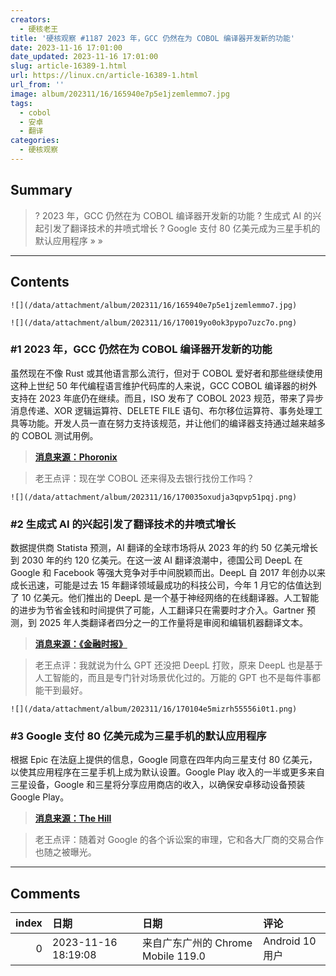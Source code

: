 ```yaml
---
creators:
  - 硬核老王
title: '硬核观察 #1187 2023 年，GCC 仍然在为 COBOL 编译器开发新的功能'
date: 2023-11-16 17:01:00
date_updated: 2023-11-16 17:01:00
slug: article-16389-1.html
url: https://linux.cn/article-16389-1.html
url_from: ''
image: album/202311/16/165940e7p5e1jzemlemmo7.jpg
tags:
  - cobol
  - 安卓
  - 翻译
categories:
  - 硬核观察
---
```


## Summary

> ? 2023 年，GCC 仍然在为 COBOL 编译器开发新的功能
> ? 生成式 AI 的兴起引发了翻译技术的井喷式增长
> ? Google 支付 80 亿美元成为三星手机的默认应用程序
> » 
> »

***

<!-- more -->

## Contents

`![](/data/attachment/album/202311/16/165940e7p5e1jzemlemmo7.jpg)`

`![](/data/attachment/album/202311/16/170019yo0ok3pypo7uzc7o.png)`

### #1 2023 年，GCC 仍然在为 COBOL 编译器开发新的功能

虽然现在不像 Rust 或其他语言那么流行，但对于 COBOL 爱好者和那些继续使用这种上世纪 50 年代编程语言维护代码库的人来说，GCC COBOL 编译器的树外支持在 2023 年底仍在继续。而且，ISO 发布了 COBOL 2023 规范，带来了异步消息传递、XOR 逻辑运算符、DELETE FILE 语句、布尔移位运算符、事务处理工具等功能。开发人员一直在努力支持该规范，并让他们的编译器支持通过越来越多的 COBOL 测试用例。

> 
> **[消息来源：Phoronix](https://www.phoronix.com/news/GCC-COBOL-2023)**
> 
> 
> 

> 
> 老王点评：现在学 COBOL 还来得及去银行找份工作吗？
> 
> 
> 

`![](/data/attachment/album/202311/16/170035oxudja3qpvp51pqj.png)`

### #2 生成式 AI 的兴起引发了翻译技术的井喷式增长

数据提供商 Statista 预测，AI 翻译的全球市场将从 2023 年的约 50 亿美元增长到 2030 年的约 120 亿美元。在这一波 AI 翻译浪潮中，德国公司 DeepL 在 Google 和 Facebook 等强大竞争对手中间脱颖而出。DeepL 自 2017 年创办以来成长迅速，可能是过去 15 年翻译领域最成功的科技公司，今年 1 月它的估值达到了 10 亿美元。他们推出的 DeepL 是一个基于神经网络的在线翻译器。人工智能的进步为节省金钱和时间提供了可能，人工翻译只在需要时才介入。Gartner 预测，到 2025 年人类翻译者四分之一的工作量将是审阅和编辑机器翻译文本。

> 
> **[消息来源：《金融时报》](https://www.ft.com/content/a4f7f5b6-6c42-4df0-8529-a82b526869ac)**
> 
> 
> 

> 
> 老王点评：我就说为什么 GPT 还没把 DeepL 打败，原来 DeepL 也是基于人工智能的，而且是专门针对场景优化过的。万能的 GPT 也不是每件事都能干到最好。
> 
> 
> 

`![](/data/attachment/album/202311/16/170104e5mizrh55556i0t1.png)`

### #3 Google 支付 80 亿美元成为三星手机的默认应用程序

根据 Epic 在法庭上提供的信息，Google 同意在四年内向三星支付 80 亿美元，以使其应用程序在三星手机上成为默认设置。Google Play 收入的一半或更多来自三星设备，Google 和三星将分享应用商店的收入，以确保安卓移动设备预装 Google Play。

> 
> **[消息来源：The Hill](https://thehill.com/policy/technology/4309219-google-paid-8-billion-to-make-its-apps-default-on-samsung-phones/)**
> 
> 
> 

> 
> 老王点评：随着对 Google 的各个诉讼案的审理，它和各大厂商的交易合作也随之被曝光。
> 
> 
>

***

## Comments

|   index | 日期                | 日期                                               | 评论                                                                                                                 |
|--------:|:--------------------|:---------------------------------------------------|:---------------------------------------------------------------------------------------------------------------------|
|       0 | 2023-11-16 18:19:08 | 来自广东广州的 Chrome Mobile 119.0|Android 10 用户 | DeepL本来就是基于AI的，所以它才会在ChatGPT出现之前成为Google翻译的一个替代品。我还向GPT问过它和DeepL哪个翻译更准确。 |
